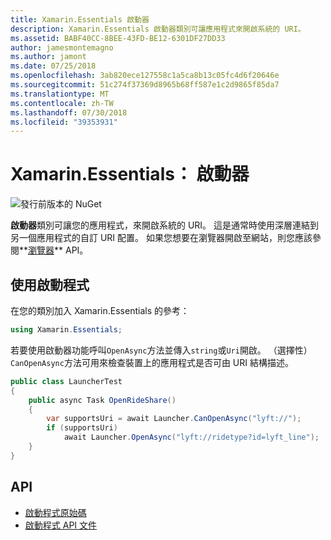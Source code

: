 ```yaml
---
title: Xamarin.Essentials 啟動器
description: Xamarin.Essentials 啟動器類別可讓應用程式來開啟系統的 URI。
ms.assetid: BABF40CC-8BEE-43FD-BE12-6301DF27DD33
author: jamesmontemagno
ms.author: jamont
ms.date: 07/25/2018
ms.openlocfilehash: 3ab820ece127558c1a5ca8b13c05fc4d6f20646e
ms.sourcegitcommit: 51c274f37369d8965b68ff587e1c2d9865f85da7
ms.translationtype: MT
ms.contentlocale: zh-TW
ms.lasthandoff: 07/30/2018
ms.locfileid: "39353931"
---
```

# <a name="xamarinessentials-launcher"></a>Xamarin.Essentials： 啟動器

![發行前版本的 NuGet](~/media/shared/pre-release.png)

**啟動器**類別可讓您的應用程式，來開啟系統的 URI。 這是通常時使用深層連結到另一個應用程式的自訂 URI 配置。 如果您想要在瀏覽器開啟至網站，則您應該參閱**[瀏覽器](open-browser.md)** API。

## <a name="using-launcher"></a>使用啟動程式

在您的類別加入 Xamarin.Essentials 的參考：

```csharp
using Xamarin.Essentials;
```

若要使用啟動器功能呼叫`OpenAsync`方法並傳入`string`或`Uri`開啟。 （選擇性）`CanOpenAsync`方法可用來檢查裝置上的應用程式是否可由 URI 結構描述。

```csharp
public class LauncherTest
{
    public async Task OpenRideShare()
    {
        var supportsUri = await Launcher.CanOpenAsync("lyft://");
        if (supportsUri)
            await Launcher.OpenAsync("lyft://ridetype?id=lyft_line");
    }
}
```

## <a name="api"></a>API

- [啟動程式原始碼](https://github.com/xamarin/Essentials/tree/master/Xamarin.Essentials/Launcher)
- [啟動程式 API 文件](xref:Xamarin.Essentials.Launcher)
